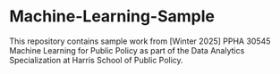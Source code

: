 # Machine-Learning-Sample
This repository contains sample work from [Winter 2025] PPHA 30545 Machine Learning for Public Policy as part of the Data Analytics Specialization at Harris School of Public Policy.

